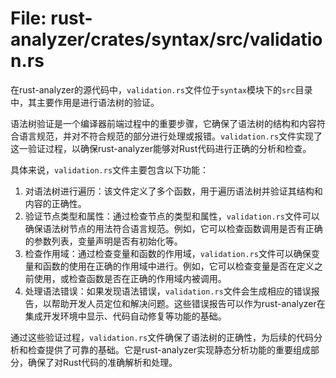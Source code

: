 # File: rust-analyzer/crates/syntax/src/validation.rs

在rust-analyzer的源代码中，`validation.rs`文件位于`syntax`模块下的`src`目录中，其主要作用是进行语法树的验证。

语法树验证是一个编译器前端过程中的重要步骤，它确保了语法树的结构和内容符合语言规范，并对不符合规范的部分进行处理或报错。`validation.rs`文件实现了这一验证过程，以确保rust-analyzer能够对Rust代码进行正确的分析和检查。

具体来说，`validation.rs`文件主要包含以下功能：

1. 对语法树进行遍历：该文件定义了多个函数，用于遍历语法树并验证其结构和内容的正确性。
2. 验证节点类型和属性：通过检查节点的类型和属性，`validation.rs`文件可以确保语法树节点的用法符合语言规范。例如，它可以检查函数调用是否有正确的参数列表，变量声明是否有初始化等。
3. 检查作用域：通过检查变量和函数的作用域，`validation.rs`文件可以确保变量和函数的使用在正确的作用域中进行。例如，它可以检查变量是否在定义之前使用，或检查函数是否在正确的作用域内被调用。
4. 处理语法错误：如果发现语法错误，`validation.rs`文件会生成相应的错误报告，以帮助开发人员定位和解决问题。这些错误报告可以作为rust-analyzer在集成开发环境中显示、代码自动修复等功能的基础。

通过这些验证过程，`validation.rs`文件确保了语法树的正确性，为后续的代码分析和检查提供了可靠的基础。它是rust-analyzer实现静态分析功能的重要组成部分，确保了对Rust代码的准确解析和处理。


